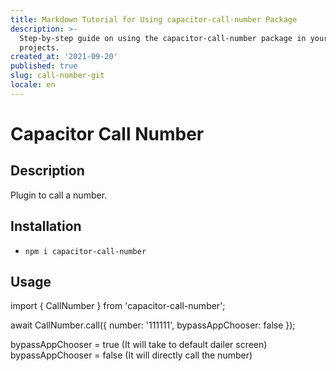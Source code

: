 ```yaml
---
title: Markdown Tutorial for Using capacitor-call-number Package
description: >-
  Step-by-step guide on using the capacitor-call-number package in your
  projects.
created_at: '2021-09-20'
published: true
slug: call-number-git
locale: en
---
```


# Capacitor Call Number

## Description

Plugin to call a number.

## Installation

- `npm i capacitor-call-number`

## Usage

import { CallNumber } from 'capacitor-call-number';

await CallNumber.call({ number: '111111', bypassAppChooser: false });

bypassAppChooser = true (It will take to default dailer screen)  
bypassAppChooser = false (It will directly call the number)
